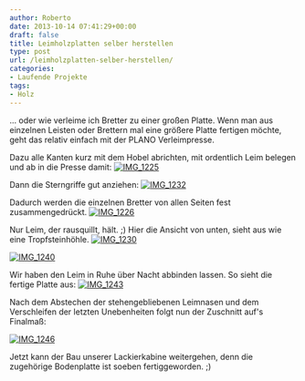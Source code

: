 ```yaml
---
author: Roberto
date: 2013-10-14 07:41:29+00:00
draft: false
title: Leimholzplatten selber herstellen
type: post
url: /leimholzplatten-selber-herstellen/
categories:
- Laufende Projekte
tags:
- Holz
---
```


... oder wie verleime ich Bretter zu einer großen Platte. Wenn man aus einzelnen Leisten oder Brettern mal eine größere Platte fertigen möchte, geht das relativ einfach mit der PLANO Verleimpresse. <!-- more -->

Dazu alle Kanten kurz mit dem Hobel abrichten, mit ordentlich Leim belegen und ab in die Presse damit:
[![IMG_1225](https://eigenbaukombinat.de/wp-content/uploads/2013/10/IMG_1225-1024x768.jpg)
](https://eigenbaukombinat.de/wp-content/uploads/2013/10/IMG_1225.jpg)

Dann die Sterngriffe gut anziehen:
[![IMG_1232](https://eigenbaukombinat.de/wp-content/uploads/2013/10/IMG_1232-1024x768.jpg)
](https://eigenbaukombinat.de/wp-content/uploads/2013/10/IMG_1232.jpg)

Dadurch werden die einzelnen Bretter von allen Seiten fest zusammengedrückt.
[![IMG_1226](https://eigenbaukombinat.de/wp-content/uploads/2013/10/IMG_1226-1024x680.jpg)
](https://eigenbaukombinat.de/wp-content/uploads/2013/10/IMG_1226.jpg)

Nur Leim, der rausquillt, hält. ;) Hier die Ansicht von unten, sieht aus wie eine Tropfsteinhöhle.
[![IMG_1230](https://eigenbaukombinat.de/wp-content/uploads/2013/10/IMG_1230-1024x767.jpg)
](https://eigenbaukombinat.de/wp-content/uploads/2013/10/IMG_1230.jpg)

[![IMG_1240](https://eigenbaukombinat.de/wp-content/uploads/2013/10/IMG_1240-1024x680.jpg)
](https://eigenbaukombinat.de/wp-content/uploads/2013/10/IMG_1240.jpg)

Wir haben den Leim in Ruhe über Nacht abbinden lassen. So sieht die fertige Platte aus:
[![IMG_1243](https://eigenbaukombinat.de/wp-content/uploads/2013/10/IMG_1243-1024x768.jpg)
](https://eigenbaukombinat.de/wp-content/uploads/2013/10/IMG_1243.jpg)

Nach dem Abstechen der stehengebliebenen Leimnasen und dem Verschleifen der letzten Unebenheiten folgt nun der Zuschnitt auf's Finalmaß:



[![IMG_1246](https://eigenbaukombinat.de/wp-content/uploads/2013/10/IMG_1246-1024x767.jpg)
](https://eigenbaukombinat.de/wp-content/uploads/2013/10/IMG_1246.jpg)

Jetzt kann der Bau unserer Lackierkabine weitergehen, denn die zugehörige Bodenplatte ist soeben fertiggeworden. ;)
